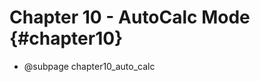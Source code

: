 Chapter 10 - AutoCalc Mode {#chapter10}
==============================================

* @subpage chapter10_auto_calc
